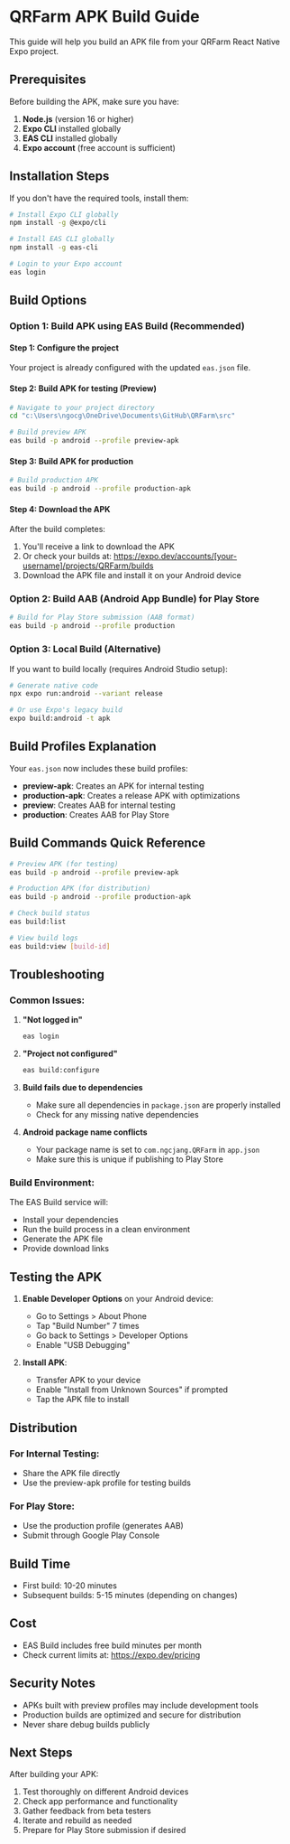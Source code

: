 # QRFarm APK Build Guide

This guide will help you build an APK file from your QRFarm React Native Expo project.

## Prerequisites

Before building the APK, make sure you have:

1. **Node.js** (version 16 or higher)
2. **Expo CLI** installed globally
3. **EAS CLI** installed globally
4. **Expo account** (free account is sufficient)

## Installation Steps

If you don't have the required tools, install them:

```bash
# Install Expo CLI globally
npm install -g @expo/cli

# Install EAS CLI globally
npm install -g eas-cli

# Login to your Expo account
eas login
```

## Build Options

### Option 1: Build APK using EAS Build (Recommended)

#### Step 1: Configure the project
Your project is already configured with the updated `eas.json` file.

#### Step 2: Build APK for testing (Preview)
```bash
# Navigate to your project directory
cd "c:\Users\ngocg\OneDrive\Documents\GitHub\QRFarm\src"

# Build preview APK
eas build -p android --profile preview-apk
```

#### Step 3: Build APK for production
```bash
# Build production APK
eas build -p android --profile production-apk
```

#### Step 4: Download the APK
After the build completes:
1. You'll receive a link to download the APK
2. Or check your builds at: https://expo.dev/accounts/[your-username]/projects/QRFarm/builds
3. Download the APK file and install it on your Android device

### Option 2: Build AAB (Android App Bundle) for Play Store

```bash
# Build for Play Store submission (AAB format)
eas build -p android --profile production
```

### Option 3: Local Build (Alternative)

If you want to build locally (requires Android Studio setup):

```bash
# Generate native code
npx expo run:android --variant release

# Or use Expo's legacy build
expo build:android -t apk
```

## Build Profiles Explanation

Your `eas.json` now includes these build profiles:

- **preview-apk**: Creates an APK for internal testing
- **production-apk**: Creates a release APK with optimizations
- **preview**: Creates AAB for internal testing
- **production**: Creates AAB for Play Store

## Build Commands Quick Reference

```bash
# Preview APK (for testing)
eas build -p android --profile preview-apk

# Production APK (for distribution)
eas build -p android --profile production-apk

# Check build status
eas build:list

# View build logs
eas build:view [build-id]
```

## Troubleshooting

### Common Issues:

1. **"Not logged in"**
   ```bash
   eas login
   ```

2. **"Project not configured"**
   ```bash
   eas build:configure
   ```

3. **Build fails due to dependencies**
   - Make sure all dependencies in `package.json` are properly installed
   - Check for any missing native dependencies

4. **Android package name conflicts**
   - Your package name is set to `com.ngcjang.QRFarm` in `app.json`
   - Make sure this is unique if publishing to Play Store

### Build Environment:

The EAS Build service will:
- Install your dependencies
- Run the build process in a clean environment
- Generate the APK file
- Provide download links

## Testing the APK

1. **Enable Developer Options** on your Android device:
   - Go to Settings > About Phone
   - Tap "Build Number" 7 times
   - Go back to Settings > Developer Options
   - Enable "USB Debugging"

2. **Install APK**:
   - Transfer APK to your device
   - Enable "Install from Unknown Sources" if prompted
   - Tap the APK file to install

## Distribution

### For Internal Testing:
- Share the APK file directly
- Use the preview-apk profile for testing builds

### For Play Store:
- Use the production profile (generates AAB)
- Submit through Google Play Console

## Build Time

- First build: 10-20 minutes
- Subsequent builds: 5-15 minutes (depending on changes)

## Cost

- EAS Build includes free build minutes per month
- Check current limits at: https://expo.dev/pricing

## Security Notes

- APKs built with preview profiles may include development tools
- Production builds are optimized and secure for distribution
- Never share debug builds publicly

## Next Steps

After building your APK:

1. Test thoroughly on different Android devices
2. Check app performance and functionality
3. Gather feedback from beta testers
4. Iterate and rebuild as needed
5. Prepare for Play Store submission if desired
